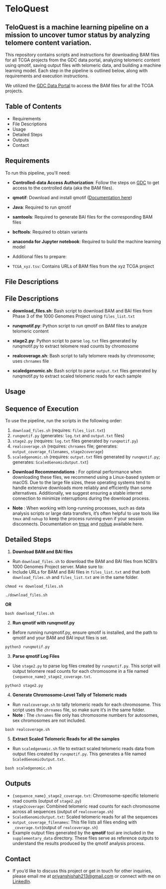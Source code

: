 # TeloQuest

## TeloQuest is a machine learning pipeline on a mission to uncover tumor status by analyzing telomere content variation.

This repository contains scripts and instructions for downloading BAM files for all TCGA projects from the GDC data portal, analyzing telomeric content using qmotif, saving output files with telomeric data, and building a machine learning model. Each step in the pipeline is outlined below, along with requirements and execution instructions.

We utilized the [GDC Data Portal](https://portal.gdc.cancer.gov/) to access the BAM files for all the TCGA projects. 

## Table of Contents
* Requirements
* File Descriptions
* Usage
* Detailed Steps
* Outputs
* Contact

## Requirements
To run this pipeline, you'll need:
* **Controlled-data Access Authorization**: Follow the steps on [GDC](https://gdc.cancer.gov/access-data/obtaining-access-controlled-data) to get access to the controlled data (aka the BAM files). 
* **qmotif**: Download and install qmotif ([Documentation here](https://adamajava.readthedocs.io/en/latest/qmotif/qmotif_1_0/))
* **Java**: Required to run qmotif
* **samtools**: Required to generate BAI files for the corresponding BAM files 
*  **bcftools**: Required to obtain variants 
*  **anaconda for Jupyter notebook**: Required to build the machine learning model

*  Additional files to prepare:
* `TCGA_xyz.tsv`: Contains URLs of BAM files from the xyz TCGA project

## File Descriptions










## File Descriptions
* **download_files.sh**: Bash script to download BAM and BAI files from Phase 3 of the 1000 Genomes Project using `files_list.txt`

* **runqmotif.py**: Python script to run qmotif on BAM files to analyze telomeric content
* **stage2.py**: Python script to parse `log.txt` files generated by runqmotif.py to extract telomere read counts by chromosome
* **realcoverage.sh**: Bash script to tally telomere reads by chromosome; uses `chrnames` file
* **scaledgenomic.sh**: Bash script to parse `output.txt` files generated by runqmotif.py to extract scaled telomeric reads for each sample

## Usage
## Sequence of Execution
To use the pipeline, run the scripts in the following order:
1. `download_files.sh` (requires: `files_list.txt`)
2. `runqmotif.py` (generates: `log.txt` and `output.txt` files)
3. `stage2.py` (requires: `log.txt` files generated by `runqmotif.py`)
4. `realcoverage.sh` (requires: `chrnames` file; generates: `output_coverage_filenames`, `stage2coverage`)
5. `scaledgenomic.sh` (requires: `output.txt` files generated by `runqmotif.py`; generates: `ScaledGenomicOutput.txt`)

* **Download Recommendations** : For optimal performance when downloading these files, we recommend using a Linux-based system or macOS. Due to the large file sizes, these operating systems tend to handle extensive downloads more reliably and efficiently than some alternatives. Additionally, we suggest ensuring a stable internet connection to minimize interruptions during the download process.

* **Note** : When working with long-running processes, such as data analysis scripts or large data transfers, it’s often helpful to use tools like `tmux` and `nohup` to keep the process running even if your session disconnects. Documentation on [tmux](https://github.com/tmux/tmux/wiki) and [nohup](https://phoenixnap.com/kb/linux-nohup) available here.

## Detailed Steps
1. **Download BAM and BAI files**
* Run `download_files.sh` to download the BAM and BAI files from NCBI’s 1000 Genomes Project server. Make sure to:
* Include URLs for BAM and BAI files in `files_list.txt` and that both `download_files.sh` and `files_list.txt` are in the same folder.

```
chmod +x download_files.sh
```

```
./download_files.sh
```
**OR**

```
bash download_files.sh
```

2. **Run qmotif with runqmotif.py**
* Before running runqmotif.py, ensure qmotif is installed, and the path to qmotif and your BAM and BAI input files is set.

```
python3 runqmotif.py
```

3. **Parse qmotif Log Files**
* Use `stage2.py` to parse log files created by `runqmotif.py`. This script will output telomere read counts for each chromosome in a file named `{sequence_name}_stage2_coverage.txt`.

```
python3 stage2.py
```

4. **Generate Chromosome-Level Tally of Telomeric reads**
* Run `realcoverage.sh` to tally telomeric reads for each chromosome. This script uses the `chrnames` file, so make sure it’s in the same folder. 
* **Note** : The `chrnames` file only has chromosome numbers for autosomes, sex chromosomes are not included.

```
bash realcoverage.sh
```

5. **Extract Scaled Telomeric Reads for all the samples**
*  Run `scaledgenomic.sh` file to extract scaled telomeric reads data from output files created by `runqmotif.py`. This generates a file named `ScaledGenomicOutput.txt`.

```
bash scaledgenomic.sh
```

## Outputs

* `{sequence_name}_stage2_coverage.txt`: Chromosome-specific telomeric read counts (output of `stage2.py`)
* `stage2coverage`: Combined telomeric read counts for each chromosome across all sequences (output of `realcoverage.sh`)
* `ScaledGenomicOutput.txt`: Scaled telomeric reads for all the sequences
* `output_coverage_filenames`: This file lists all files ending with `_coverage.txt`(output of `realcoverage.sh`)
*  Example output files generated by the **qmotif** tool are included in the `supplementary_data` directory. These files serve as reference outputs to understand the results produced by the qmotif analysis process.


## Contact
* If you’d like to discuss this project or get in touch for other inquiries, please email me at priyanshishah213@gmail.com or connect with me on [LinkedIn](https://www.linkedin.com/in/priyanshi-p-shah/).
